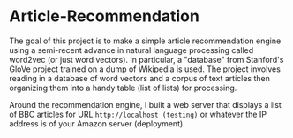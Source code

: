 # Article-Recommendation

The goal of this project is to make a simple article recommendation engine using a semi-recent advance in natural language processing called word2vec (or just word vectors). In particular, a "database" from Stanford's GloVe project trained on a dump of Wikipedia is used. The project involves reading in a database of word vectors and a corpus of text articles then organizing them into a handy table (list of lists) for processing.

Around the recommendation engine, I built a web server that displays a list of BBC articles for URL `http://localhost (testing)` or whatever the IP address is of your Amazon server (deployment).